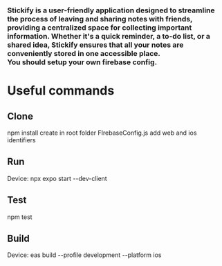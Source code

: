 ### Stickify is a user-friendly application designed to streamline the process of leaving and sharing notes with friends, providing a centralized space for collecting important information. Whether it's a quick reminder, a to-do list, or a shared idea, Stickify ensures that all your notes are conveniently stored in one accessible place. </br> You should setup your own firebase config.


# Useful commands
## Clone
npm install
create in root folder FIrebaseConfig.js 
add web and ios identifiers

## Run
Device: npx expo start --dev-client

## Test
npm test

## Build
Device: eas build --profile development --platform ios